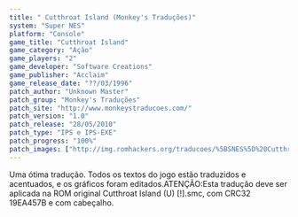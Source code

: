 ```yaml
---
title: " Cutthroat Island (Monkey's Traduções)"
system: "Super NES"
platform: "Console"
game_title: "Cutthroat Island"
game_category: "Ação"
game_players: "2"
game_developer: "Software Creations"
game_publisher: "Acclaim"
game_release_date: "??/03/1996"
patch_author: "Unknown Master"
patch_group: "Monkey's Traduções"
patch_site: "http://www.monkeystraducoes.com/"
patch_version: "1.0"
patch_release: "28/05/2010"
patch_type: "IPS e IPS-EXE"
patch_progress: "100%"
patch_images: ["http://img.romhackers.org/traducoes/%5BSNES%5D%20Cutthroat%20Island%20-%20Monkey's%20Tradu%C3%A7%C3%B5es%20-%201.png","http://img.romhackers.org/traducoes/%5BSNES%5D%20Cutthroat%20Island%20-%20Monkey's%20Tradu%C3%A7%C3%B5es%20-%202.png","http://img.romhackers.org/traducoes/%5BSNES%5D%20Cutthroat%20Island%20-%20Monkey's%20Tradu%C3%A7%C3%B5es%20-%203.png"]
---
```

Uma ótima tradução. Todos os textos do jogo estão traduzidos e acentuados, e os gráficos foram editados.ATENÇÃO:Esta tradução deve ser aplicada na ROM original Cutthroat Island (U) [!].smc, com CRC32 19EA457B e com cabeçalho.